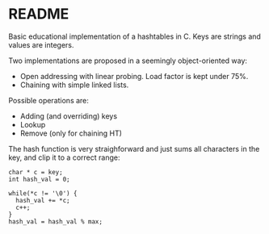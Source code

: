 # README #

Basic educational implementation of a hashtables in C. Keys are strings and
values are integers.

Two implementations are proposed in a seemingly object-oriented way:

- Open addressing with linear probing. Load factor is kept under 75%.
- Chaining with simple linked lists.

Possible operations are:

- Adding (and overriding) keys
- Lookup
- Remove (only for chaining HT)

The hash function is very straighforward and just sums all characters in the
key, and clip it to a correct range:


    char * c = key;
    int hash_val = 0;

    while(*c != '\0') {
      hash_val += *c;
      c++;
    }
    hash_val = hash_val % max;
